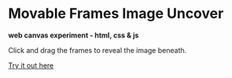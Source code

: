 # Movable Frames Image Uncover

**web canvas experiment - html, css & js**

Click and drag the frames to reveal the image beneath.

[Try it out here](https://sqyphen.github.io/movable-frames-image-uncover/)

